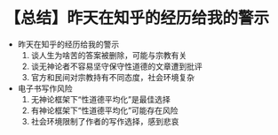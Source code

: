 # 【总结】昨天在知乎的经历给我的警示

-   昨天在知乎的经历给我的警示
    1.  谈人生为啥苦的答案被删除，可能与宗教有关
    2.  谈无神论者不容易坚守保守性道德的文章遭到批评
    3.  官方和民间对宗教持有不同态度，社会环境复杂
-   电子书写作风险
    1.  无神论框架下“性道德平均化”是最佳选择
    2.  有神论框架下“性道德平均化”可能存在风险
    3.  社会环境限制了作者的写作选择，感到悲哀